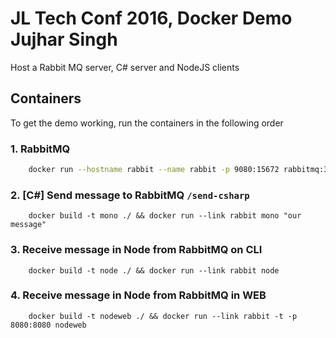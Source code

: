 # JL Tech Conf 2016, Docker Demo Jujhar Singh


Host a Rabbit MQ server, C# server and NodeJS clients

## Containers
To get the demo working, run the containers in the following order


### 1. RabbitMQ
```bash
    docker run --hostname rabbit --name rabbit -p 9080:15672 rabbitmq:3-management
```

### 2. [C#] Send message to RabbitMQ `/send-csharp`
```
    docker build -t mono ./ && docker run --link rabbit mono "our message"
```

### 3. Receive message in Node from RabbitMQ on CLI
```
    docker build -t node ./ && docker run --link rabbit node
```

### 4. Receive message in Node from RabbitMQ in WEB
```
    docker build -t nodeweb ./ && docker run --link rabbit -t -p 8080:8080 nodeweb
```

